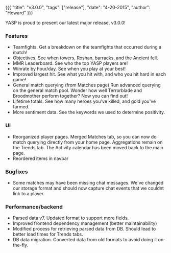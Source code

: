 {{{ "title": "v3.0.0", "tags": ["release"], "date": "4-20-2015", "author": "Howard" }}}

YASP is proud to present our latest major release, v3.0.0!

<!--more-->

### Features
* Teamfights.  Get a breakdown on the teamfights that occurred during a match!
* Objectives.  See when towers, Roshan, barracks, and the Ancient fell.
* MMR Leaderboard.  See who the top YASP players are!
* Winrate by hour/day.  See when you play at your best!
* Improved largest hit.  See what you hit with, and who you hit hard in each game!
* General match querying (from Matches page)  Run advanced querying on the general match pool.  Wonder how well Terrorblade and Broodmother perform together?  Now you can find out!
* Lifetime totals.  See how many heroes you've killed, and gold you've farmed.
* More sentiment data.  See the keywords we used to determine positivity.

### UI
* Reorganized player pages.  Merged Matches tab, so you can now do match querying directly from your home page.  Aggregations remain on the Trends tab.  The Activity calendar has been moved back to the main page.
* Reordered items in navbar

### Bugfixes
* Some matches may have been missing chat messages.  We've changed our storage format and should now capture chat events that we couldnt link to a player.

### Performance/backend
* Parsed data v7.  Updated format to support more fields.
* Improved frontend dependency management (better maintainability)
* Modified process for retrieving parsed data from DB.  Should lead to better load times for Trends tabs.
* DB data migration.  Converted data from old formats to avoid doing it on-the-fly.
